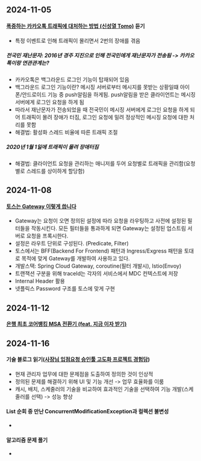 
## 2024-11-05
#### [폭증하는 카카오톡 트래픽에 대처하는 방법 (신성열 Tomo)](https://www.youtube.com/watch?v=U905BeDQ_BA) 듣기
- 특정 이벤트로 인해 트래픽이 몰리면서 2번의 장애를 겪음
##### 전국민 재난문자: 2016년 경주 지진으로 인해 전국민에게 재난문자가 전송됨 -> 카카오톡이랑 연관관계는?
- 카카오톡은 백그라운드 로그인 기능이 탑재되어 있음
- 백그라운드 로그인 기능이란? 메시징 서버로부터 메시지를 못받는 상황일떄 아이폰/안드로이드 기능 중 push알림을 하게됨. push알림을 받은 클라이언트는 메시징 서버에게 로그인 요청을 하게 됨
- 따라서 재난문자가 전송되었을 때 전국민이 메시징 서버에게 로그인 요청을 하게 되어 트래픽이 몰려 장애가 터짐, 로그인 요청에 밀려 정상적인 메시징 요청에 대한 처리를 못함
- 해결법: 활성화 스레드 비율에 따른 트래픽 조절
##### 2020년 1월 1일에 트래픽이 몰려 장애터짐
- 해결법: 클라이언트 요청을 관리하는 매니저를 두어 요청별로 트래픽을 관리함(요청별로 스레드를 상이하게 할당함)

## 2024-11-08
#### [토스는 Gateway 이렇게 씁니다](https://www.youtube.com/watch?v=Zs3jVelp0L8)
- Gateway는 요청이 오면 정의된 설정에 따라 요청을 라우팅하고 사전에 설정된 필터들을 작동시킨다. 모든 필터들을 통과하게 되면 Gateway는 설정된 업스트림 서버로 요청을 프록시한다.
- 설정은 라우트 단위로 구성된다. (Predicate, Filter)
- 토스에서는 BFF(Backend For Frontend) 패턴과 Ingress/Exgress 패턴을 토대로 목적에 맞게 Gateway를 개발하여 사용하고 있다.
- 개발스택: Spring Cloud Gateway, coroutine(필터 개발시), Istio(Envoy)
- 트랜잭션 구분을 위해 traceId는 각자의 서비스에서 MDC 컨텍스트에 저장
- Internal Header 활용
- 넷플릭스 Password 구조를 토스에 맞게 구현

## 2024-11-12
#### [은행 최초 코어뱅킹 MSA 전환기 (feat. 지금 이자 받기)](https://www.youtube.com/watch?v=amTJyIE1wO0)

## 2024-11-16
#### 기술 블로그 읽기([사장님 입점요청 승인툴 고도화 프로젝트 경험담](https://techblog.woowahan.com/19415/))
- 현재 관리자 업무에 대한 문제점을 도출하여 정의한 것이 인상적
- 정의된 문제를 해결하기 위해 UI 및 기능 개선 -> 업무 효율화를 이룸
- 캐시, 배치, 스케줄러의 기술을 비교하여 효과적인 기술을 선택하여 기능 개발(스케줄러를 선택) -> 성능 향상

#### List 순회 중 만난 ConcurrentModificationException과 컬렉션 불변성
- 

#### 알고리즘 문제 풀기
- 
